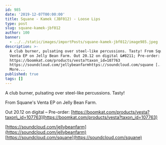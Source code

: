 ```yaml
---
id: 985
date: '2019-12-07T00:00:00'
title: Squane - Kamek (JBF012) - Loose Lips
type: post
slug: squane-kamek-jbf012
author: 100
banner:
  - ../../static/images/importPosts/squane-kamek-jbf012/image985.jpeg
description: >-
  A club burner, pulsating over steel-like percussions. Tasty! From Squane&#39;s
  Venta EP on Jelly Bean Farm. Out 20.12 on digital &#8211; Pre-order:
  https://boomkat.com/products/vesta?taxon_id=107763
  https://soundcloud.com/jellybeanfarmhttps://soundcloud.com/squane [...]Read
  More...
published: true
tags: []
---
```

A club burner, pulsating over steel-like percussions. Tasty!

From Squane's Venta EP on Jelly Bean Farm.

Out 20.12 on digital – Pre-order: [](https://boomkat.com/products/vesta?taxon_id=107763)[https://boomkat.com/products/vesta?taxon\_id=107763](https://boomkat.com/products/vesta?taxon_id=107763)

[](https://soundcloud.com/jellybeanfarm)[https://soundcloud.com/jellybeanfarm](https://soundcloud.com/jellybeanfarm)  
[](https://soundcloud.com/squane)[https://soundcloud.com/squane](https://soundcloud.com/squane)